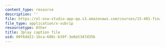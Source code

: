 ```yaml
---
content_type: resource
description: ''
file: https://ol-ocw-studio-app-qa.s3.amazonaws.com/courses/15-401-finance-theory-i-fall-2008/00f6dd211bca680cb39f3e0a5347d35b_cny-1yDbQno.srt
file_type: application/x-subrip
resourcetype: Other
title: 3play caption file
uid: 00f6dd21-1bca-680c-b39f-3e0a5347d35b
---
```

